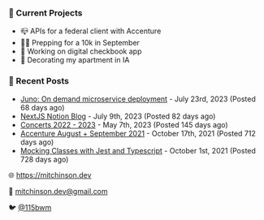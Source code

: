 ### 📌 Current Projects
- 📪 APIs for a federal client with Accenture
- 🏃🏼 Prepping for a 10k in September
- 🤑 Working on digital checkbook app
- 🏡 Decorating my apartment in IA

### 📝 Recent Posts

- [Juno: On demand microservice deployment](https://blog.mitchinson.dev/juno) - July 23rd, 2023 (Posted 68 days ago)
- [NextJS Notion Blog](https://blog.mitchinson.dev/blog-2023) - July 9th, 2023 (Posted 82 days ago)
- [Concerts 2022 - 2023](https://blog.mitchinson.dev/concerts-2023) - May 7th, 2023 (Posted 145 days ago)
- [Accenture August + September 2021](https://blog.mitchinson.dev/pillar/aug-sep-21) - October 17th, 2021 (Posted 712 days ago)
- [Mocking Classes with Jest and Typescript](https://blog.mitchinson.dev/jest-typescript-mocks) - October 1st, 2021 (Posted 728 days ago)

🌐 https://mitchinson.dev

💌 mitchinson.dev@gmail.com

🐦 [@115bwm](https://twitter.com/115bwm)